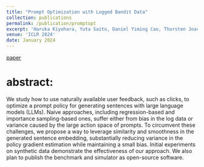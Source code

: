 ```yaml
---
title: "Prompt Optimization with Logged Bandit Data"
collection: publications
permalink: /publication/promptopt
excerpt: 'Haruka Kiyohara, Yuta Saito, Daniel Yiming Cao, Thorsten Joachims'
venue: 'ICLR 2024'
date: January 2024
---
```

[paper]([https://arxiv.org/abs/2211.03989](https://openreview.net/forum?id=Byj8MMJmoL&referrer=%5Bthe%20profile%20of%20Haruka%20Kiyohara%5D(%2Fprofile%3Fid%3D~Haruka_Kiyohara1)))



# abstract:
We study how to use naturally available user feedback, such as clicks, to optimize
a prompt policy for generating sentences with large language models (LLMs).
Naive approaches, including regression-based and importance sampling-based
ones, suffer either from bias in the log data or variance caused by the large action
space of prompts. To circumvent these challenges, we propose a way to leverage
similarity and smoothness in the generated sentence embedding, substantially
reducing variance in the policy gradient estimation while maintaining a small bias.
Initial experiments on synthetic data demonstrate the effectiveness of our approach.
We also plan to publish the benchmark and simulator as open-source software.
